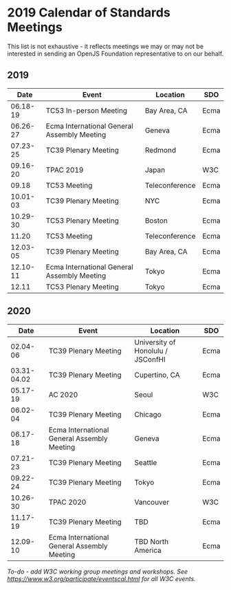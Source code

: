 # 2019 Calendar of Standards Meetings

This list is not exhaustive - it reflects meetings we may or may not be interested in sending an OpenJS Foundation representative to on our behalf.

## 2019

| Date     | Event | Location | SDO | 
|----------|-------|----------|-----|
| 06.18-19 | TC53 In-person Meeting | Bay Area, CA | Ecma |
| 06.26-27 | Ecma International General Assembly Meeting | Geneva | Ecma |
| 07.23-25 | TC39 Plenary Meeting | Redmond | Ecma |
| 09.16-20 | TPAC 2019 | Japan | W3C |
| 09.18    | TC53 Meeting | Teleconference | Ecma | 
| 10.01-03 | TC39 Plenary Meeting | NYC | Ecma |
| 10.29-30 | TC53 Plenary Meeting | Boston | Ecma |
| 11.20    | TC53 Meeting | Teleconference | Ecma |
| 12.03-05 | TC39 Plenary Meeting | Bay Area, CA | Ecma |
| 12.10-11 | Ecma International General Assembly Meeting | Tokyo | Ecma |
| 12.11    | TC53 Plenary Meeting | Tokyo | Ecma |

## 2020

| Date     | Event | Location | SDO | 
|----------|-------|----------|-----|
| 02.04-06 | TC39 Plenary Meeting | University of Honolulu / JSConfHI | Ecma |
| 03.31-04.02 | TC39 Plenary Meeting | Cupertino, CA | Ecma |
| 05.17-19 | AC 2020 | Seoul | W3C |
| 06.02-04 | TC39 Plenary Meeting | Chicago | Ecma |
| 06.17-18 | Ecma International General Assembly Meeting | Geneva | Ecma |
| 07.21-23 | TC39 Plenary Meeting | Seattle | Ecma |
| 09.22-24 | TC39 Plenary Meeting | Tokyo | Ecma |
| 10.26-30 | TPAC 2020 | Vancouver | W3C |
| 11.17-19 | TC39 Plenary Meeting | TBD | Ecma |
| 12.09-10 | Ecma International General Assembly Meeting | TBD North America | Ecma |

*To-do - add W3C working group meetings and workshops. See https://www.w3.org/participate/eventscal.html for all W3C events.*
